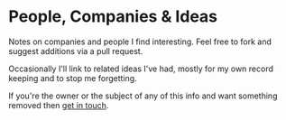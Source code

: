 # People, Companies & Ideas

Notes on companies and people I find interesting. Feel free to fork and suggest additions via a pull request.

Occasionally I'll link to related ideas I've had, mostly for my own record keeping and to stop me forgetting.

If you're the owner or the subject of any of this info and want something removed then [get in touch](danmorgz@googlemail.com).